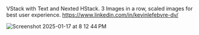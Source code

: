 VStack with Text and Nexted HStack. 3 Images in a row, scaled images for best user experience.
https://www.linkedin.com/in/kevinlefebvre-dv/

![Screenshot 2025-01-17 at 8 12 44 PM](https://github.com/user-attachments/assets/39079810-f626-4e95-923e-79a290ba74a8)
